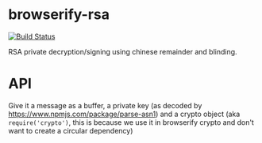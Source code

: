 browserify-rsa
====
[![Build Status](https://travis-ci.org/crypto-browserify/browserify-rsa.svg)](https://travis-ci.org/crypto-browserify/browserify-rsa)

RSA private decryption/signing using chinese remainder and blinding.

API
====

Give it a message as a buffer, a private key (as decoded by https://www.npmjs.com/package/parse-asn1) and a crypto object (aka `require('crypto')`, this is because we use it in browserify crypto and don't want to create a circular dependency)
